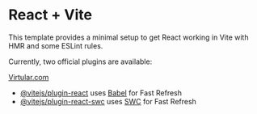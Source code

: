 # React + Vite

This template provides a minimal setup to get React working in Vite with HMR and some ESLint rules.

Currently, two official plugins are available:


[Virtular.com](https://virtualar.vercel.app/)

- [@vitejs/plugin-react](https://github.com/vitejs/vite-plugin-react/blob/main/packages/plugin-react/README.md) uses [Babel](https://babeljs.io/) for Fast Refresh
- [@vitejs/plugin-react-swc](https://github.com/vitejs/vite-plugin-react-swc) uses [SWC](https://swc.rs/) for Fast Refresh
